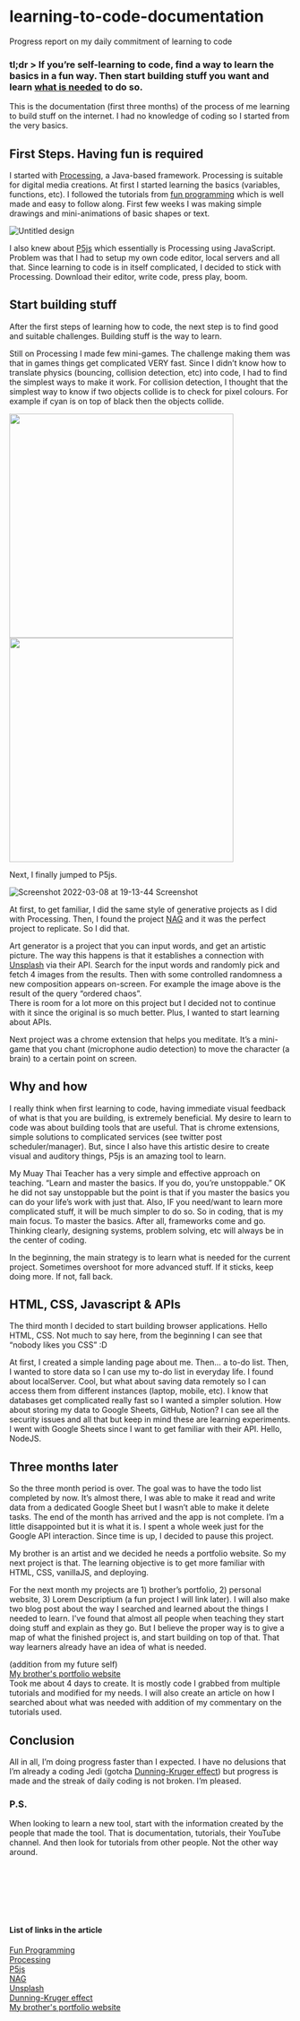 # learning-to-code-documentation
Progress report on my daily commitment of learning to code


<h3> tl;dr > If you’re self-learning to code, find a way to learn the basics in a fun way. Then start building stuff you want and learn <ins>what is needed</ins> to do so. </h2>



This is the documentation (first three months) of the process of me learning to build stuff on the internet. I had no knowledge of coding so I started from the very basics.
 
 
  <h2>First Steps. Having fun is required</h2>
  
I started with [Processing](https://processing.org/), a Java-based framework. Processing is suitable for digital media creations. At first I started learning the basics (variables, functions, etc). I followed the tutorials from [fun programming](https://funprogramming.org/) which is well made and easy to follow along. First few weeks I was making simple drawings and mini-animations of basic shapes or text.

![Untitled design](https://user-images.githubusercontent.com/34453848/162248841-3ab4999d-0a3b-48d4-b6d2-bc1097651054.gif)


I also knew about [P5js](p5js.org/) which essentially is Processing using JavaScript. Problem was that I had to setup my own code editor, local servers and all that. Since learning to code is in itself complicated, I decided to stick with Processing. Download their editor, write code, press play, boom.

  
  <h2>Start building stuff</h2>
  
After the first steps of learning how to code, the next step is to find good and suitable challenges. Building stuff is the way to learn.

Still on Processing I made few mini-games. The challenge making them was that in games things get complicated VERY fast. Since I didn’t know how to translate physics (bouncing, collision detection, etc) into code, I had to find the simplest ways to make it work. For collision detection, I thought that the simplest way to know if two objects collide is to check for pixel colours. For example if cyan is on top of black then the objects collide.

<img src="https://user-images.githubusercontent.com/34453848/163529269-6daa4f85-cebd-4daf-9bbe-f537b7e23fd6.gif" width="400">

<img src="https://user-images.githubusercontent.com/34453848/163529279-1ca267df-990d-46c0-bcda-e28734805c3f.gif" width="400">

Next, I finally jumped to P5js.

![Screenshot 2022-03-08 at 19-13-44 Screenshot](https://user-images.githubusercontent.com/34453848/162249675-0f76dba3-0390-409b-8120-603f35d73ea5.png)

At first, to get familiar, I did the same style of generative projects as I did with Processing. Then, I found the project [NAG](nag.iap.de) and it was the perfect project to replicate. So I did that. 

Art generator is a project that you can input words, and get an artistic picture. The way this happens is that it establishes a connection with [Unsplash](https://unsplash.com/) via their API. Search for the input words and randomly pick and fetch 4 images from the results. Then with some controlled randomness a new composition appears on-screen. For example the image above is the result of the query “ordered chaos”.  
There is room for a lot more on this project but I decided not to continue with it since the original is so much better. Plus, I wanted to start learning about APIs.

Next project was a chrome extension that helps you meditate. It’s a mini-game that you chant (microphone audio detection) to move the character (a brain) to a certain point on screen.

  
  <h2>Why and how</h2>
  
I really think when first learning to code, having immediate visual feedback of what is that you are building, is extremely beneficial. My desire to learn to code was about building tools that are useful. That is chrome extensions, simple solutions to  complicated services (see twitter post scheduler/manager). But, since I also have this artistic desire to create visual and auditory things, P5js is an amazing tool to learn.

My Muay Thai Teacher has a very simple and effective approach on teaching. “Learn and master the basics. If you do, you’re unstoppable.” OK he did not say unstoppable but the point is that if you master the basics you can do your life’s work with just that. Also, IF you need/want to learn more complicated stuff, it will be much simpler to do so. So in coding, that is my main focus. To master the basics. After all, frameworks come and go. Thinking clearly, designing systems, problem solving, etc will always be in the center of coding.

In the beginning, the main strategy is to learn what is needed for the current project. Sometimes overshoot for more advanced stuff. If it sticks, keep doing more. If not, fall back.

  
  <h2>HTML, CSS, Javascript & APIs</h2>
  
The third month I decided to start building browser applications. Hello HTML, CSS. Not much to say here, from the beginning I can see that “nobody likes you CSS” :D 

At first, I created a simple landing page about me. Then… a to-do list.
Then, I wanted to store data so I can use my to-do list in everyday life. I found about localServer. Cool, but what about saving data remotely so I can access them from different instances (laptop, mobile, etc). I know that databases get complicated really fast so I wanted a simpler solution. How about storing my data to Google Sheets, GitHub, Notion? I can see all the security issues and all that but keep in mind these are learning experiments. I went with Google Sheets since I want to get familiar with their API. Hello, NodeJS.

  <h2>Three months later</h2>
So the three month period is over. The goal was to have the todo list completed by now. It’s almost there, I was able to make it read and write data from a dedicated Google Sheet but I wasn’t able to make it delete tasks. The end of the month has arrived and the app is not complete. I’m a little disappointed but it is what it is. I spent a whole week just for the Google API interaction. Since time is up, I decided to pause this project.

My brother is an artist and we decided he needs a portfolio website. So my next project is that. The learning objective is to get more familiar with HTML, CSS, vanillaJS, and deploying. 

For the next month my projects are 1) brother’s portfolio, 2) personal website, 3) Lorem Descriptium (a fun project I will link later). I will also make two blog post about the way I searched and learned about the things I needed to learn. I've found that almost all people when teaching they start doing stuff and explain as they go. But I believe the proper way is to give a map of what the finished project is, and start building on top of that. That way learners already have an idea of what is needed.<br>

(addition from my future self)<br>
[My brother's portfolio website](https://theodorekampiotis.com/)<br>
Took me about 4 days to create. It is mostly code I grabbed from multiple tutorials and modified for my needs. I will also create an article on how I searched about what was needed with addition of my commentary on the tutorials used.

  
  <h2>Conclusion</h2>
  
All in all, I’m doing progress faster than I expected. I have no delusions that I’m already a coding Jedi (gotcha [Dunning-Kruger effect](https://www.google.com/search?client=firefox-b-d&q=Dunning-Kruger+effect)) but progress is made and the streak of daily coding is not broken. I’m pleased.

  <h3>P.S.</h3>
When looking to learn a new tool, start with the information created by the people that made the tool. That is documentation, tutorials, their YouTube channel. And then look for tutorials from other people. Not the other way around.
<br>
<br>
<br>
<br>
<br>
<br>
<br>
<h4>List of links in the article</h4>

[Fun Programming](https://funprogramming.org/)<br>
[Processing](https://processing.org/)<br>
[P5js](p5js.org/)<br>
[NAG](nag.iap.de)<br>
[Unsplash](https://unsplash.com/)<br>
[Dunning-Kruger effect](https://www.google.com/search?client=firefox-b-d&q=Dunning-Kruger+effect)<br>
[My brother's portfolio website](https://theodorekampiotis.com/)
